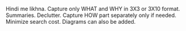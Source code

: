 Hindi me likhna.
Capture only WHAT and WHY in 3X3 or 3X10 format. Summaries.
Declutter.
Capture HOW part separately only if needed.
Minimize search cost.
Diagrams can also be added.


